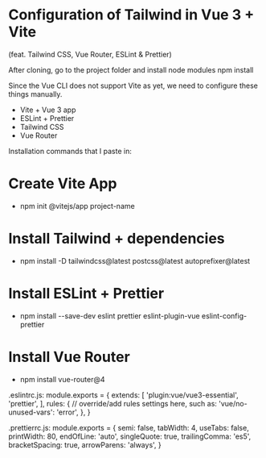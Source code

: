 # Configuration of Tailwind in Vue 3 + Vite

(feat. Tailwind CSS, Vue Router, ESLint & Prettier)

After cloning, go to the project folder and install node modules npm install

Since the Vue CLI does not support Vite as yet, we need to configure these things manually.

- Vite + Vue 3 app
- ESLint + Prettier
- Tailwind CSS
- Vue Router

Installation commands that I paste in:

# Create Vite App

- npm init @vitejs/app project-name

# Install Tailwind + dependencies

- npm install -D tailwindcss@latest postcss@latest autoprefixer@latest

# Install ESLint + Prettier

- npm install --save-dev eslint prettier eslint-plugin-vue eslint-config-prettier

# Install Vue Router

- npm install vue-router@4

.eslintrc.js:
module.exports = {
extends: [
'plugin:vue/vue3-essential',
'prettier',
],
rules: {
// override/add rules settings here, such as:
'vue/no-unused-vars': 'error',
},
}

.prettierrc.js:
module.exports = {
semi: false,
tabWidth: 4,
useTabs: false,
printWidth: 80,
endOfLine: 'auto',
singleQuote: true,
trailingComma: 'es5',
bracketSpacing: true,
arrowParens: 'always',
}
